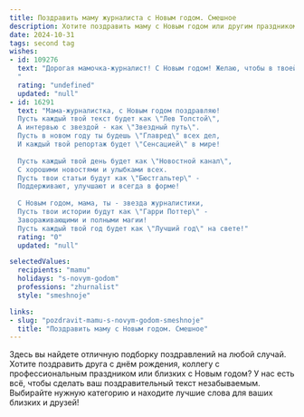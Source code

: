 ```yaml
---
title: Поздравить маму журналиста с Новым годом. Смешное
description: Хотите поздравить маму с Новым годом или другим праздником? Наш ИИ создаст незабываемое поздравление, а вы обязательно выделитесь среди других.  
date: 2024-10-31
tags: second tag
wishes:
- id: 109276
  text: "Дорогая мамочка-журналист! С Новым годом! Желаю, чтобы в твоей жизни было как можно больше эксклюзивных новостей – только хороших, конечно! Никаких сенсационных разоблачений, только приятные сюрпризы и море позитива!  Пусть твой год будет таким же ярким и насыщенным, как лучшие репортажи, а количество шампанского – соответствовать объёму новостной ленты в самый пик событий!  С праздником!
  "
  rating: "undefined"
  updated: "null"
- id: 16291
  text: "Мама-журналистка, с Новым годом поздравляю!
  Пусть каждый твой текст будет как \"Лев Толстой\",
  А интервью с звездой - как \"Звездный путь\".
  Пусть в новом году ты будешь \"Главред\" всех дел,
  И каждый твой репортаж будет \"Сенсацией\" в мире!
  
  Пусть каждый твой день будет как \"Новостной канал\",
  С хорошими новостями и улыбками всех.
  Пусть твои статьи будут как \"Бюстгальтер\" -
  Поддерживают, улучшают и всегда в форме!
  
  С Новым годом, мама, ты - звезда журналистики,
  Пусть твои истории будут как \"Гарри Поттер\" -
  Завораживающими и полными магии!
  Пусть каждый твой год будет как \"Лучший год\" на свете!"
  rating: "0"
  updated: "null"

selectedValues:
  recipients: "mamu"
  holidays: "s-novym-godom"
  professions: "zhurnalist"
  style: "smeshnoje"

links:
- slug: "pozdravit-mamu-s-novym-godom-smeshnoje"
  title: "Поздравить маму с Новым годом. Смешное"
---
```


Здесь вы найдете отличную подборку поздравлений на любой случай. 
Хотите поздравить друга с днём рождения, коллегу с профессиональным праздником или близких с Новым годом? У нас есть всё, чтобы сделать ваш поздравительный текст незабываемым. Выбирайте нужную категорию и находите лучшие слова для ваших близких и друзей!
